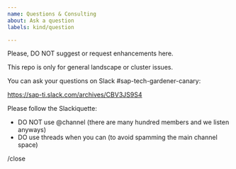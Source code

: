 ```yaml
---
name: Questions & Consulting
about: Ask a question
labels: kind/question

---
```


Please, DO NOT suggest or request enhancements here.

This repo is only for general landscape or cluster issues.

You can ask your questions on Slack #sap-tech-gardener-canary:

https://sap-ti.slack.com/archives/CBV3JS9S4

Please follow the Slackiquette:
- DO NOT use @channel (there are many hundred members and we listen anyways)
- DO use threads when you can (to avoid spamming the main channel space)

/close
